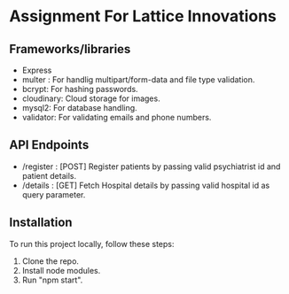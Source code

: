 # Assignment For Lattice Innovations



## Frameworks/libraries

- Express
- multer : For handlig multipart/form-data and file type validation.
- bcrypt:  For hashing passwords.
- cloudinary: Cloud storage for images.
- mysql2: For database handling.
- validator: For validating emails and phone numbers.

## API Endpoints
- /register : [POST] Register patients by passing valid psychiatrist id and patient details.
- /details :  [GET] Fetch Hospital details by passing valid hospital id as query parameter.


## Installation

To run this project locally, follow these steps:

1. Clone the repo.
2. Install node modules.
3. Run "npm start".  
